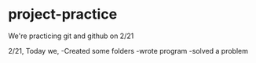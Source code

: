 # project-practice
We're practicing git and github on 2/21

2/21, Today we,
-Created some folders
-wrote program
-solved a problem
